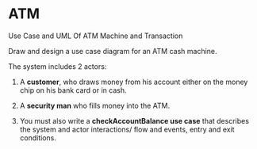 # ATM
Use Case and UML Of ATM Machine and Transaction

Draw and design a use case diagram for an ATM cash machine. 

The system includes 2 actors:

1.  A **customer**, who draws money from his account either on the money chip on his bank card or in cash.

2.  A **security man** who fills money into the ATM.

3. You must also write a **checkAccountBalance use case** that describes the system and actor interactions/ flow and events, entry and exit conditions.
